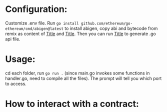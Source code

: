 # Configuration:
Customize .env file.
Run `go install github.com/ethereum/go-ethereum/cmd/abigen@latest` to install abigen, copy abi and bytecode from remix as content of [Title](interactTest/build/MySmartContract.abi) and [Title](interactTest/build/MySmartContract.bin). Then you can run [Title](interactTest/abigen.bat) to generate .go api file.

# Usage:
cd each folder, run `go run .` (since main.go invokes some functions in handler.go, need to compile all the files). The prompt will tell you which port to access.

# How to interact with a contract:
